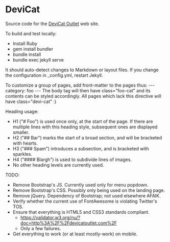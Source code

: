 # DeviCat

Source code for the [DeviCat Outlet](http://devicatoutlet.com/) web site.

To build and test locally:

* Install Ruby
* gem install bundler
* bundle install
* bundle exec jekyll serve

It should auto-detect changes to Markdown or layout files. If you change the
configuration in _config.yml, restart Jekyll.

To customize a group of pages, add front-matter to the pages thus:
    ---
    category: foo
    ---
The body tag will then have class="foo-cat" and its contents can be styled
accordingly. All pages which lack this directive will have class="devi-cat" :)

Heading usage:

* H1 ("# Foo") is used once only, at the start of the page. If there are multiple
  lines with this heading style, subsequent ones are displayed smaller.
* H2 ("## Bar") marks the start of a broad section, and will be bracketed with
  hearts.
* H3 ("### Spam") introduces a subsection, and is bracketed with sparkles.
* H4 ("#### Blargh") is used to subdivide lines of images.
* No other heading levels are currently used.

TODO:
* Remove Bootstrap's JS. Currently used only for menu popdown.
* Remove Bootstrap's CSS. Possibly only being used on the landing page.
* Remove jQuery. Dependency of Bootstrap; not used elsewhere AFAIK.
* Verify whether the current use of FontAwesome is violating Twitter's TOS.
* Ensure that everything is HTML5 and CSS3 standards compliant.
  - https://validator.w3.org/nu/?doc=http%3A%2F%2Fdevicatoutlet.com%2F
  - Only a few failures.
* Get everything to work (or at least mostly-work) on mobile.
